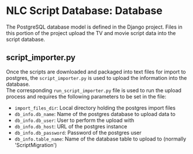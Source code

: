 # NLC Script Database: Database
The PostgreSQL database model is defined in the Django project. Files in this portion of the project upload the TV and movie script data into the script database.

## script_importer.py
Once the scripts are downloaded and packaged into text files for import to postgres, the `script_importer.py` is used to upload the information into the database.\
The corresponding `run_script_importer.py` file is used to run the upload process and requires the following parameters to be set in the file:
- `import_files_dir`: Local directory holding the postgres import files
- `db_info.db_name`: Name of the postgres database to upload data to
- `db_info.db_user`: User to perform the upload with
- `db_info.db_host`: URL of the postgres instance
- `db_info.db_password`: Password of the postgres user
- `db_info.table_name`: Name of the database table to upload to (normally 'ScriptMigration')
